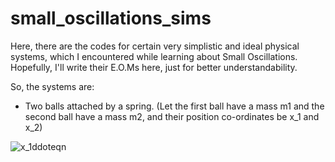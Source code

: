 # small_oscillations_sims

Here, there are the codes for certain very simplistic and ideal physical systems, which I encountered while learning about Small Oscillations. 
Hopefully, I'll write their E.O.Ms here, just for better understandability.

So, the systems are:
- Two balls attached by a spring. (Let the first ball have a mass m1 and the second ball have a mass m2, and their position co-ordinates be x_1 and x_2)

![x_1ddoteqn](https://latex.codecogs.com/gif.latex?\ddot{x}_1=-\dfrac{k}{m_1}((x_1&space;-&space;x_{01})&space;-&space;(x_2-x_{02})))

